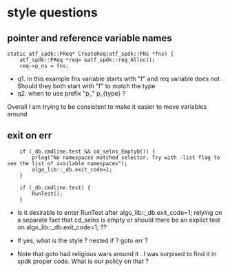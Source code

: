 # style questions

## pointer and reference variable names
```
static atf_spdk::FReq* CreateReq(atf_spdk::FNs *fns) {
    atf_spdk::FReq *req= &atf_spdk::req_Alloc();
    req->p_ns = fns;
```
- q1. in this example fns variable starts with "f" and req variable does not .
Should they both start with "f" to match the type 
- q2. when to use prefix "p_"  p_{type} ?

Overall I am trying to be consistent to make it easier to move variables around

## exit on err
```
    if (_db.cmdline.test && cd_selns_EmptyQ()) {
        prlog("No namespaces matched selector. Try with -list flag to see the list of available namespaces");
        algo_lib::_db.exit_code=1;
    }

    if (_db.cmdline.test) {
        RunTest();
    }
```

- Is it desirable to enter RunTest after algo_lib::_db.exit_code=1; relying on a separate fact that cd_selns  is empty or should there be an 
explict test on algo_lib::_db.exit_code=1; ??
- If yes, what is the style ? nested if ? goto err  ?

- Note that goto had religious wars around it . I was surpised to find it in spdk proper code. What is our policy on that ?
